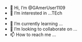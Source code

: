 - 👋 Hi, I’m @GAmerUser1109
- 👀 I’m interested in ...TEch
- 
- 🌱 I’m currently learning ...
- 💞️ I’m looking to collaborate on ...
- 📫 How to reach me ...

<!---
GAmerUser1109/GAmerUser1109 is a ✨ special ✨ repository because its `README.md` (this file) appears on your GitHub profile.
You can click the Preview link to take a look at your changes.
--->
